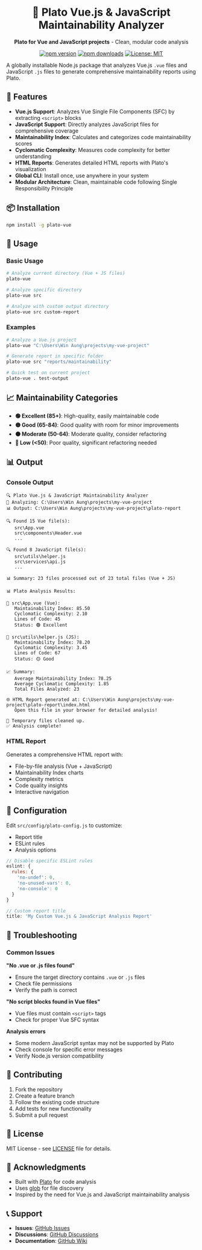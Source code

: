 <div align="center">

# 🚀 Plato Vue.js & JavaScript Maintainability Analyzer

**Plato for Vue and JavaScript projects** - Clean, modular code analysis

[![npm version](https://img.shields.io/npm/v/plato-vue.svg)](https://www.npmjs.com/package/plato-vue)
[![npm downloads](https://img.shields.io/npm/dm/plato-vue.svg)](https://www.npmjs.com/package/plato-vue)
[![License: MIT](https://img.shields.io/badge/License-MIT-yellow.svg)](https://opensource.org/licenses/MIT)

</div>

A globally installable Node.js package that analyzes Vue.js `.vue` files and JavaScript `.js` files to generate comprehensive maintainability reports using Plato.

## 🚀 Features

- **Vue.js Support**: Analyzes Vue Single File Components (SFC) by extracting `<script>` blocks
- **JavaScript Support**: Directly analyzes JavaScript files for comprehensive coverage
- **Maintainability Index**: Calculates and categorizes code maintainability scores
- **Cyclomatic Complexity**: Measures code complexity for better understanding
- **HTML Reports**: Generates detailed HTML reports with Plato's visualization
- **Global CLI**: Install once, use anywhere in your system
- **Modular Architecture**: Clean, maintainable code following Single Responsibility Principle

## 📦 Installation

```bash
npm install -g plato-vue
```

## 🎯 Usage

### Basic Usage
```bash
# Analyze current directory (Vue + JS files)
plato-vue

# Analyze specific directory
plato-vue src

# Analyze with custom output directory
plato-vue src custom-report
```

### Examples
```bash
# Analyze a Vue.js project
plato-vue "C:\Users\Win Aung\projects\my-vue-project"

# Generate report in specific folder
plato-vue src "reports/maintainability"

# Quick test on current project
plato-vue . test-output
```

## 📈 Maintainability Categories

- **🟢 Excellent (85+)**: High-quality, easily maintainable code
- **🟡 Good (65-84)**: Good quality with room for minor improvements
- **🟠 Moderate (50-64)**: Moderate quality, consider refactoring
- **🔴 Low (<50)**: Poor quality, significant refactoring needed

## 📊 Output

### Console Output
```
🔍 Plato Vue.js & JavaScript Maintainability Analyzer
📁 Analyzing: C:\Users\Win Aung\projects\my-vue-project
📊 Output: C:\Users\Win Aung\projects\my-vue-project\plato-report

🔍 Found 15 Vue file(s):
   src\App.vue
   src\components\Header.vue
   ...

🔍 Found 8 JavaScript file(s):
   src\utils\helper.js
   src\services\api.js
   ...

📊 Summary: 23 files processed out of 23 total files (Vue + JS)

📊 Plato Analysis Results:

📁 src\App.vue (Vue):
   Maintainability Index: 85.50
   Cyclomatic Complexity: 2.10
   Lines of Code: 45
   Status: 🟢 Excellent

📁 src\utils\helper.js (JS):
   Maintainability Index: 78.20
   Cyclomatic Complexity: 3.45
   Lines of Code: 67
   Status: 🟡 Good

📈 Summary:
   Average Maintainability Index: 78.25
   Average Cyclomatic Complexity: 1.85
   Total Files Analyzed: 23

🌐 HTML Report generated at: C:\Users\Win Aung\projects\my-vue-project\plato-report\index.html
   Open this file in your browser for detailed analysis!

🧹 Temporary files cleaned up.
✅ Analysis complete!
```

### HTML Report
Generates a comprehensive HTML report with:
- File-by-file analysis (Vue + JavaScript)
- Maintainability Index charts
- Complexity metrics
- Code quality insights
- Interactive navigation

## 🔧 Configuration

Edit `src/config/plato-config.js` to customize:
- Report title
- ESLint rules
- Analysis options

```javascript
// Disable specific ESLint rules
eslint: {
  rules: {
    'no-undef': 0,
    'no-unused-vars': 0,
    'no-console': 0
  }
}

// Custom report title
title: 'My Custom Vue.js & JavaScript Analysis Report'
```

## 🐛 Troubleshooting

### Common Issues

**"No .vue or .js files found"**
- Ensure the target directory contains `.vue` or `.js` files
- Check file permissions
- Verify the path is correct

**"No script blocks found in Vue files"**
- Vue files must contain `<script>` tags
- Check for proper Vue SFC syntax

**Analysis errors**
- Some modern JavaScript syntax may not be supported by Plato
- Check console for specific error messages
- Verify Node.js version compatibility

## 🤝 Contributing

1. Fork the repository
2. Create a feature branch
3. Follow the existing code structure
4. Add tests for new functionality
5. Submit a pull request

## 📄 License

MIT License - see [LICENSE](LICENSE) file for details.

## 🙏 Acknowledgments

- Built with [Plato](https://github.com/es-analysis/plato) for code analysis
- Uses [glob](https://github.com/isaacs/node-glob) for file discovery
- Inspired by the need for Vue.js and JavaScript maintainability analysis

## 📞 Support

- **Issues**: [GitHub Issues](https://github.com/yourusername/plato-vue/issues)
- **Discussions**: [GitHub Discussions](https://github.com/yourusername/plato-vue/discussions)
- **Documentation**: [GitHub Wiki](https://github.com/yourusername/plato-vue/wiki)
